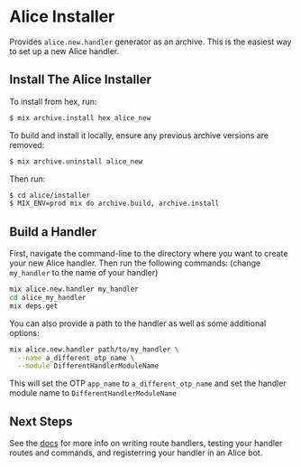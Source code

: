 # Alice Installer

Provides `alice.new.handler` generator as an archive. This is the easiest way to
set up a new Alice handler.

## Install The Alice Installer

To install from hex, run:

```bash
$ mix archive.install hex alice_new
```

To build and install it locally, ensure any previous archive versions are
removed:

```bash
$ mix archive.uninstall alice_new
```

Then run:

```bash
$ cd alice/installer
$ MIX_ENV=prod mix do archive.build, archive.install
```

## Build a Handler

First, navigate the command-line to the directory where you want to create
your new Alice handler. Then run the following commands: (change `my_handler`
to the name of your handler)

```bash
mix alice.new.handler my_handler
cd alice_my_handler
mix deps.get
```

You can also provide a path to the handler as well as some additional
options:

```bash
mix alice.new.handler path/to/my_handler \
  --name a_different_otp_name \
  --module DifferentHandlerModuleName
```

This will set the OTP `app_name` to `a_different_otp_name` and set the
handler module name to `DifferentHandlerModuleName`

## Next Steps

See the [docs](https://hexdocs.pm/alice) for more info on writing route
handlers, testing your handler routes and commands, and registerring your
handler in an Alice bot.
